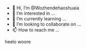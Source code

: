 - 👋 Hi, I’m @Wozhendehaoshuaia
- 👀 I’m interested in ...
- 🌱 I’m currently learning ...
- 💞️ I’m looking to collaborate on ...
- 📫 How to reach me ...

<!---
Wozhendehaoshuaia/Wozhendehaoshuaia is a ✨ special ✨ repository because its `README.md` (this file) appears on your GitHub profile.
You can click the Preview link to take a look at your changes.
--->
heelo woore
